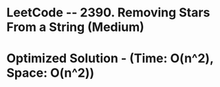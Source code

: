 # LeetCode -- 2390. Removing Stars From a String (Medium)





# Optimized Solution - (Time: O(n^2), Space: O(n^2))
